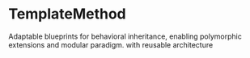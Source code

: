 # TemplateMethod
Adaptable blueprints for behavioral inheritance, enabling polymorphic extensions and modular paradigm. with reusable architecture
